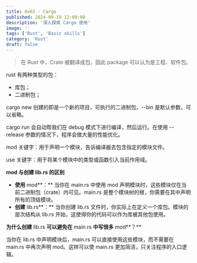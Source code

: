 ```yaml
---
title: 0x03 - Cargo
published: 2024-09-19 12:00:00
description: '深入探索 Cargo 使用'
image: ''
tags: ['Rust', 'Basic skills']
category: 'Rust'
draft: false
---
```


>   在 Rust 中，Crate 被翻译成包，因此 package 可以认为是工程、软件包。

rust 有两种类型的包：

-   库包；
-   二进制包；

cargo new 创建的即是一个新的项目，可执行的二进制包，--bin 是默认参数，可以省略。

cargo run 会自动帮我们在 debug 模式下进行编译，然后运行。在使用 --release 参数的情况下，程序会做大量的性能优化。

mod 关键字：用于声明一个模块，告诉编译器去包含指定的模块文件。

use 关键字：用于将某个模块中的类型或函数引入当前作用域。

**mod 与创建 lib.rs 的区别**

-   **使用** mod**：** 当你在 main.rs 中使用 mod 声明模块时，这些模块仅在当前二进制包（crate）内可见。main.rs 是整个模块树的根，你需要在其中声明所有的顶级模块。
-   **创建** lib.rs**：** 当你创建 lib.rs 文件时，你实际上在定义一个库包。模块的层次结构从 lib.rs 开始，这使得你的代码可以作为库被其他包使用。

**为什么创建** lib.rs **可以避免在** main.rs **中写很多** mod**？**

当你在 lib.rs 中声明模块后，main.rs 可以直接使用这些模块，而不需要在 main.rs 中再次声明 mod。这样可以使 main.rs 更加简洁，只关注程序的入口逻辑。





